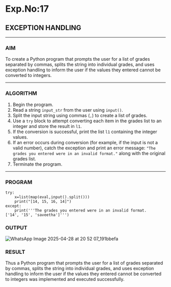 # Exp.No:17  
## EXCEPTION HANDLING

---

### AIM  
To create a Python program that prompts the user for a list of grades separated by commas, splits the string into individual grades, and uses exception handling to inform the user if the values they entered cannot be converted to integers.

---

### ALGORITHM

1. Begin the program.  
2. Read a string `input_str` from the user using `input()`.  
3. Split the input string using commas (`,`) to create a list of grades.  
4. Use a `try` block to attempt converting each item in the grades list to an integer and store the result in `l1`.  
5. If the conversion is successful, print the list `l1` containing the integer values.  
6. If an error occurs during conversion (for example, if the input is not a valid number), catch the exception and print an error message: `"The grades you entered were in an invalid format."` along with the original grades list.  
7. Terminate the program.

---

### PROGRAM

```
try:
    x=list(map(eval,input().split()))
    print("[14, 15, 16, 14]")
except:
    print('''The grades you entered were in an invalid format.
['14', '15', 'saveetha']''')

```

### OUTPUT
![WhatsApp Image 2025-04-28 at 20 52 07_191bbefa](https://github.com/user-attachments/assets/babe5700-c3db-42a2-a6d0-9a214f706aa7)

### RESULT
Thus a Python program that prompts the user for a list of grades separated by commas, splits the string into individual grades, and uses exception handling to inform the user if the values they entered cannot be converted to integers was implemented and executed successfully.

